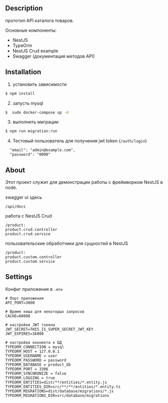 ## Description
прототип API каталога товаров.

Основные компоненты:
* NestJS
* TypeOrm
* NestJS Crud example
* Swagger (документация методов API)

## Installation
1. установить зависимости
```bash
$ npm install
```

2. запусть mysql
```bash
$  sudo docker-compose up -d
```

3.  выполнить миграции
```bash
$ npm run migration:run
```
4.  Тестовый пользователь для получения jwt token (`/auth/login`)
``` 
  "email": "admin@example.com",
  "password": "0000"
```

## About

Этот проект служит для демонстрации работы с фреймворком NestJS  в node. 

swagger ui здесь
```
/api/docs
```

работа с NestJS Crud
```
/product:
product.crud.controller 
product.crud.service 
```

пользовательские обработчики для сущностей в NestJS
```
/product:
product.custom.controller 
product.custom.service 
```

## Settings

Конфиг приложения в `.env`

```
# Порт приложения
API_PORT=3000

# Время кеша для некоторых запросов 
CACHE=60000

# настройки JWT токена
JWT_SECRET=THIS_IS_SUPER_SECRET_JWT_KEY
JWT_EXPIRES=36000

# настройки коннекта к БД
TYPEORM_CONNECTION = mysql
TYPEORM_HOST = 127.0.0.1
TYPEORM_USERNAME = user
TYPEORM_PASSWORD = password
TYPEORM_DATABASE = product_db
TYPEORM_PORT = 3306
TYPEORM_SYNCHRONIZE = false
TYPEORM_LOGGING = true
TYPEORM_ENTITIES=dist/**/entities/*.entity.js
TYPEORM_ENTITIES_DIR=src/**/**/entities/*.entity.ts
TYPEORM_MIGRATIONS=dist/database/migrations/*.js
TYPEORM_MIGRATIONS_DIR=src/database/migrations

```
